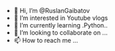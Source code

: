 - 👋 Hi, I’m @RuslanGaibatov
- 👀 I’m interested in Youtube vlogs
- 🌱 I’m currently learning .Python..
- 💞️ I’m looking to collaborate on ...
- 📫 How to reach me ...

<!---
RuslanGaibatov/RuslanGaibatov is a ✨ special ✨ repository because its `README.md` (this file) appears on your GitHub profile.
You can click the Preview link to take a look at your changes.
--->
